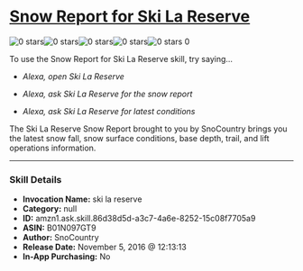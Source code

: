 # [Snow Report for Ski La Reserve](http://alexa.amazon.com/#skills/amzn1.ask.skill.86d38d5d-a3c7-4a6e-8252-15c08f7705a9)
![0 stars](../../images/ic_star_border_black_18dp_1x.png)![0 stars](../../images/ic_star_border_black_18dp_1x.png)![0 stars](../../images/ic_star_border_black_18dp_1x.png)![0 stars](../../images/ic_star_border_black_18dp_1x.png)![0 stars](../../images/ic_star_border_black_18dp_1x.png) 0

To use the Snow Report for Ski La Reserve skill, try saying...

* *Alexa, open Ski La Reserve*

* *Alexa, ask Ski La Reserve for the snow report*

* *Alexa, ask Ski La Reserve for latest conditions*

The Ski La Reserve Snow Report brought to you by SnoCountry brings you the latest snow fall, snow surface conditions,  base depth, trail, and lift operations information.

***

### Skill Details

* **Invocation Name:** ski la reserve
* **Category:** null
* **ID:** amzn1.ask.skill.86d38d5d-a3c7-4a6e-8252-15c08f7705a9
* **ASIN:** B01N097GT9
* **Author:** SnoCountry
* **Release Date:** November 5, 2016 @ 12:13:13
* **In-App Purchasing:** No
